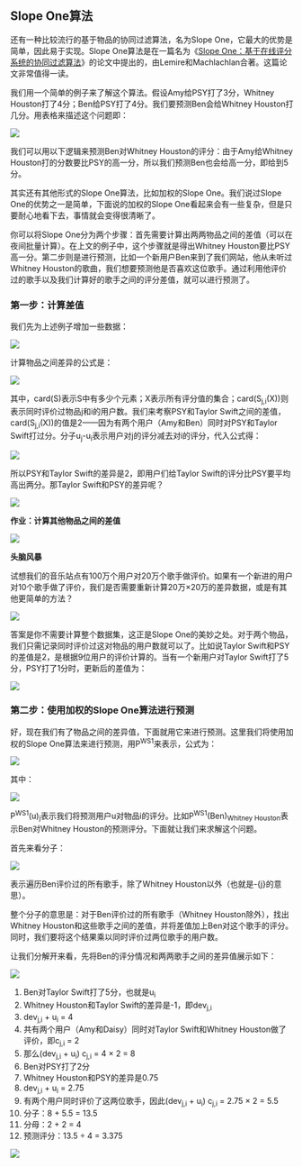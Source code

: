 ## Slope One算法

还有一种比较流行的基于物品的协同过滤算法，名为Slope One，它最大的优势是简单，因此易于实现。Slope One算法是在一篇名为《[Slope One：基于在线评分系统的协同过滤算法](http://www.daniel-lemire.com/fr/abstracts/SDM2005.html)》的论文中提出的，由Lemire和Machlachlan合著。这篇论文非常值得一读。

我们用一个简单的例子来了解这个算法。假设Amy给PSY打了3分，Whitney Houston打了4分；Ben给PSY打了4分。我们要预测Ben会给Whitney Houston打几分。用表格来描述这个问题即：

![](../img/chapter-3/chapter-3-32.png)

我们可以用以下逻辑来预测Ben对Whitney Houston的评分：由于Amy给Whitney Houston打的分数要比PSY的高一分，所以我们预测Ben也会给高一分，即给到5分。

其实还有其他形式的Slope One算法，比如加权的Slope One。我们说过Slope One的优势之一是简单，下面说的加权的Slope One看起来会有一些复杂，但是只要耐心地看下去，事情就会变得很清晰了。

你可以将Slope One分为两个步骤：首先需要计算出两两物品之间的差值（可以在夜间批量计算）。在上文的例子中，这个步骤就是得出Whitney Houston要比PSY高一分。第二步则是进行预测，比如一个新用户Ben来到了我们网站，他从未听过Whitney Houston的歌曲，我们想要预测他是否喜欢这位歌手。通过利用他评价过的歌手以及我们计算好的歌手之间的评分差值，就可以进行预测了。

### 第一步：计算差值

我们先为上述例子增加一些数据：

![](../img/chapter-3/chapter-3-33.png)

计算物品之间差异的公式是：

![](../img/chapter-3/chapter-3-34.png)

其中，card(S)表示S中有多少个元素；X表示所有评分值的集合；card(S<sub>j,i</sub>(X))则表示同时评价过物品j和i的用户数。我们来考察PSY和Taylor Swift之间的差值，card(S<sub>j,i</sub>(X))的值是2——因为有两个用户（Amy和Ben）同时对PSY和Taylor Swift打过分。分子u<sub>j</sub>-u<sub>i</sub>表示用户对j的评分减去对i的评分，代入公式得：

![](../img/chapter-3/chapter-3-35.png)

所以PSY和Taylor Swift的差异是2，即用户们给Taylor Swift的评分比PSY要平均高出两分。那Taylor Swift和PSY的差异呢？

![](../img/chapter-3/chapter-3-36.png)

**作业：计算其他物品之间的差值**

![](../img/chapter-3/chapter-3-37.png)

**头脑风暴**

试想我们的音乐站点有100万个用户对20万个歌手做评价。如果有一个新进的用户对10个歌手做了评价，我们是否需要重新计算20万×20万的差异数据，或是有其他更简单的方法？

![](../img/chapter-3/chapter-3-38.png)

答案是你不需要计算整个数据集，这正是Slope One的美妙之处。对于两个物品，我们只需记录同时评价过这对物品的用户数就可以了。比如说Taylor Swift和PSY的差值是2，是根据9位用户的评价计算的。当有一个新用户对Taylor Swift打了5分，PSY打了1分时，更新后的差值为：

![](../img/chapter-3/chapter-3-39.png)

### 第二步：使用加权的Slope One算法进行预测

好，现在我们有了物品之间的差异值，下面就用它来进行预测。这里我们将使用加权的Slope One算法来进行预测，用P<sup>WS1</sup>来表示，公式为：

![](../img/chapter-3/chapter-3-40.png)

其中：

![](../img/chapter-3/chapter-3-41.png)

P<sup>WS1</sup>(u)<sub>j</sub>表示我们将预测用户u对物品i的评分。比如P<sup>WS1</sup>(Ben)<sub>Whitney Houston</sub>表示Ben对Whitney Houston的预测评分。下面就让我们来求解这个问题。

首先来看分子：

![](../img/chapter-3/chapter-3-42.png)

表示遍历Ben评价过的所有歌手，除了Whitney Houston以外（也就是-{j}的意思）。

整个分子的意思是：对于Ben评价过的所有歌手（Whitney Houston除外），找出Whitney Houston和这些歌手之间的差值，并将差值加上Ben对这个歌手的评分。同时，我们要将这个结果乘以同时评价过两位歌手的用户数。

让我们分解开来看，先将Ben的评分情况和两两歌手之间的差异值展示如下：

![](../img/chapter-3/chapter-3-43.png)

1. Ben对Taylor Swift打了5分，也就是u<sub>i</sub>
2. Whitney Houston和Taylor Swift的差异是-1，即dev<sub>j,i</sub>
3. dev<sub>j,i</sub> + u<sub>i</sub> = 4
4. 共有两个用户（Amy和Daisy）同时对Taylor Swift和Whitney Houston做了评价，即c<sub>j,i</sub> = 2
5. 那么(dev<sub>j,i</sub> + u<sub>i</sub>) c<sub>j,i</sub> = 4 × 2 = 8
6. Ben对PSY打了2分
7. Whitney Houston和PSY的差异是0.75
8. dev<sub>j,i</sub> + u<sub>i</sub> = 2.75
9. 有两个用户同时评价了这两位歌手，因此(dev<sub>j,i</sub> + u<sub>i</sub>) c<sub>j,i</sub> = 2.75 × 2 = 5.5
10. 分子：8 + 5.5 = 13.5
11. 分母：2 + 2 = 4
12. 预测评分：13.5 ÷ 4 = 3.375

![](../img/chapter-3/chapter-3-44.png)

